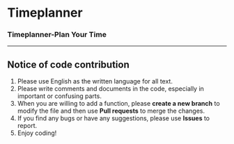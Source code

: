 # Timeplanner
### Timeplanner-Plan Your Time
* * *
## Notice of code contribution
1. Please use English as the written language for all text.
2. Please write comments and documents in the code, especially in important or confusing parts.
3. When you are willing to add a function, please **create a new branch** to modify the file and then use **Pull requests** to merge the changes.
4. If you find any bugs or have any suggestions, please use **Issues** to report.
5. Enjoy coding!
